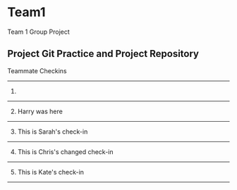 # Team1
Team 1 Group Project

Project Git Practice and Project Repository
-----------------

Teammate Checkins

------
1.
--------
2. Harry was here 
--------
3. This is Sarah's check-in
--------
4.  This is Chris's changed check-in
--------
5.  This is Kate's check-in
--------

